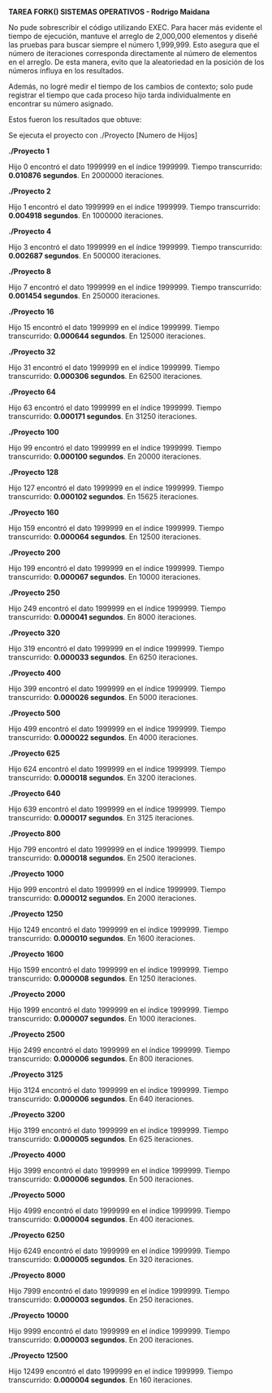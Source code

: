 **TAREA FORK() SISTEMAS OPERATIVOS - Rodrigo Maidana**

No pude sobrescribir el código utilizando EXEC. Para hacer más evidente el tiempo de ejecución, mantuve el arreglo de 2,000,000 elementos y diseñé las pruebas para buscar siempre el número 1,999,999. Esto asegura que el número de iteraciones corresponda directamente al número de elementos en el arreglo. De esta manera, evito que la aleatoriedad en la posición de los números influya en los resultados.

Además, no logré medir el tiempo de los cambios de contexto; solo pude registrar el tiempo que cada proceso hijo tarda individualmente en encontrar su número asignado.

Estos fueron los resultados que obtuve:

Se ejecuta el proyecto con ./Proyecto [Numero de Hijos]

**./Proyecto 1**

Hijo 0 encontró el dato 1999999 en el índice 1999999. Tiempo transcurrido: **0.010876 segundos**. En 2000000 iteraciones.

**./Proyecto 2**

Hijo 1 encontró el dato 1999999 en el índice 1999999. Tiempo transcurrido: **0.004918 segundos**. En 1000000 iteraciones.

**./Proyecto 4**

Hijo 3 encontró el dato 1999999 en el índice 1999999. Tiempo transcurrido: **0.002687 segundos**. En 500000 iteraciones.

**./Proyecto 8**

Hijo 7 encontró el dato 1999999 en el índice 1999999. Tiempo transcurrido: **0.001454 segundos**. En 250000 iteraciones.

**./Proyecto 16**

Hijo 15 encontró el dato 1999999 en el índice 1999999. Tiempo transcurrido: **0.000644 segundos**. En 125000 iteraciones.

**./Proyecto 32**

Hijo 31 encontró el dato 1999999 en el índice 1999999. Tiempo transcurrido: **0.000306 segundos**. En 62500 iteraciones.

**./Proyecto 64**

Hijo 63 encontró el dato 1999999 en el índice 1999999. Tiempo transcurrido: **0.000171 segundos**. En 31250 iteraciones.

**./Proyecto 100**

Hijo 99 encontró el dato 1999999 en el índice 1999999. Tiempo transcurrido: **0.000100 segundos**. En 20000 iteraciones.

**./Proyecto 128**

Hijo 127 encontró el dato 1999999 en el índice 1999999. Tiempo transcurrido: **0.000102 segundos**. En 15625 iteraciones.

**./Proyecto 160**

Hijo 159 encontró el dato 1999999 en el índice 1999999. Tiempo transcurrido: **0.000064 segundos**. En 12500 iteraciones.

**./Proyecto 200**

Hijo 199 encontró el dato 1999999 en el índice 1999999. Tiempo transcurrido: **0.000067 segundos**. En 10000 iteraciones.

**./Proyecto 250**

Hijo 249 encontró el dato 1999999 en el índice 1999999. Tiempo transcurrido: **0.000041 segundos**. En 8000 iteraciones.

**./Proyecto 320**

Hijo 319 encontró el dato 1999999 en el índice 1999999. Tiempo transcurrido: **0.000033 segundos**. En 6250 iteraciones.

**./Proyecto 400**

Hijo 399 encontró el dato 1999999 en el índice 1999999. Tiempo transcurrido: **0.000026 segundos**. En 5000 iteraciones.

**./Proyecto 500**

Hijo 499 encontró el dato 1999999 en el índice 1999999. Tiempo transcurrido: **0.000022 segundos**. En 4000 iteraciones.

**./Proyecto 625**

Hijo 624 encontró el dato 1999999 en el índice 1999999. Tiempo transcurrido: **0.000018 segundos**. En 3200 iteraciones.

**./Proyecto 640**

Hijo 639 encontró el dato 1999999 en el índice 1999999. Tiempo transcurrido: **0.000017 segundos**. En 3125 iteraciones.

**./Proyecto 800**

Hijo 799 encontró el dato 1999999 en el índice 1999999. Tiempo transcurrido: **0.000018 segundos**. En 2500 iteraciones.

**./Proyecto 1000**

Hijo 999 encontró el dato 1999999 en el índice 1999999. Tiempo transcurrido: **0.000012 segundos**. En 2000 iteraciones.

**./Proyecto 1250**

Hijo 1249 encontró el dato 1999999 en el índice 1999999. Tiempo transcurrido: **0.000010 segundos**. En 1600 iteraciones.

**./Proyecto 1600**

Hijo 1599 encontró el dato 1999999 en el índice 1999999. Tiempo transcurrido: **0.000008 segundos**. En 1250 iteraciones.

**./Proyecto 2000**

Hijo 1999 encontró el dato 1999999 en el índice 1999999. Tiempo transcurrido: **0.000007 segundos**. En 1000 iteraciones.

**./Proyecto 2500**

Hijo 2499 encontró el dato 1999999 en el índice 1999999. Tiempo transcurrido: **0.000006 segundos**. En 800 iteraciones.

**./Proyecto 3125**

Hijo 3124 encontró el dato 1999999 en el índice 1999999. Tiempo transcurrido: **0.000006 segundos**. En 640 iteraciones.

**./Proyecto 3200**

Hijo 3199 encontró el dato 1999999 en el índice 1999999. Tiempo transcurrido: **0.000005 segundos**. En 625 iteraciones.

**./Proyecto 4000**

Hijo 3999 encontró el dato 1999999 en el índice 1999999. Tiempo transcurrido: **0.000006 segundos**. En 500 iteraciones.

**./Proyecto 5000**

Hijo 4999 encontró el dato 1999999 en el índice 1999999. Tiempo transcurrido: **0.000004 segundos**. En 400 iteraciones.

**./Proyecto 6250**

Hijo 6249 encontró el dato 1999999 en el índice 1999999. Tiempo transcurrido: **0.000005 segundos**. En 320 iteraciones.

**./Proyecto 8000**

Hijo 7999 encontró el dato 1999999 en el índice 1999999. Tiempo transcurrido: **0.000003 segundos**. En 250 iteraciones.

**./Proyecto 10000**

Hijo 9999 encontró el dato 1999999 en el índice 1999999. Tiempo transcurrido: **0.000003 segundos**. En 200 iteraciones.

**./Proyecto 12500**

Hijo 12499 encontró el dato 1999999 en el índice 1999999. Tiempo transcurrido: **0.000004 segundos**. En 160 iteraciones.
